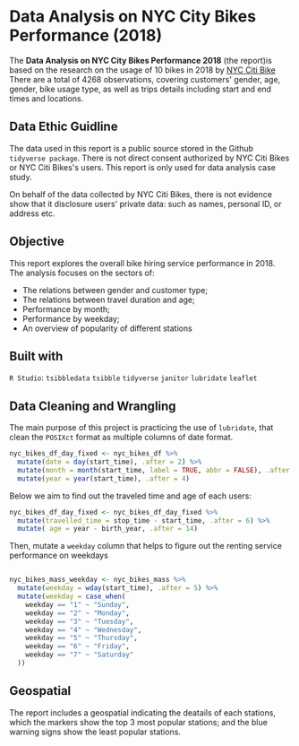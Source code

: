 
# Data Analysis on NYC City Bikes Performance (2018)

The __Data Analysis on NYC City Bikes Performance 2018__ (the report)is based on the research on the usage of 10 bikes in 2018 by [NYC Citi Bike](https://citibikenyc.com/homepage)  There are a total of 4268 observations, covering customers' gender, age, gender, bike usage type, as well as trips details including start and end times and locations. 

## Data Ethic Guidline

The data used in this report is a public source stored in the Github `tidyverse package`. There is not direct consent authorized by NYC Citi Bikes or NYC Citi Bikes's users. This report is only used for data analysis case study. 

On behalf of the data collected by NYC Citi Bikes, there is not evidence show that it disclosure users' private data: such as names, personal ID, or address etc. 

## Objective

This report explores the overall bike hiring service performance in 2018. The analysis focuses on the sectors of:

- The relations between gender and customer type;
- The relations between travel duration and age;
- Performance by month;
- Performance by weekday;
- An overview of popularity of different stations

## Built with

`R Studio`:
`tsibbledata`
`tsibble`
`tidyverse`
`janitor`
`lubridate`
`leaflet`

## Data Cleaning and Wrangling

The main purpose of this project is practicing the use of `lubridate`, that clean the `POSIXct` format as multiple columns of date format. 

```r
nyc_bikes_df_day_fixed <- nyc_bikes_df %>% 
  mutate(date = day(start_time), .after = 2) %>% 
  mutate(month = month(start_time, label = TRUE, abbr = FALSE), .after = 3) %>% 
  mutate(year = year(start_time), .after = 4)
```

Below we aim to find out the traveled time and age of each users:

```r
nyc_bikes_df_day_fixed <- nyc_bikes_df_day_fixed %>% 
  mutate(travelled_time = stop_time - start_time, .after = 6) %>% 
  mutate( age = year - birth_year, .after = 14)
```

Then, mutate a `weekday` column that helps to figure out the renting service performance on weekdays

```r

nyc_bikes_mass_weekday <- nyc_bikes_mass %>% 
  mutate(weekday = wday(start_time), .after = 5) %>% 
  mutate(weekday = case_when(
    weekday == "1" ~ "Sunday",
    weekday == "2" ~ "Monday",
    weekday == "3" ~ "Tuesday",
    weekday == "4" ~ "Wednesday",
    weekday == "5" ~ "Thursday",
    weekday == "6" ~ "Friday",
    weekday == "7" ~ "Saturday"
  ))

```

## Geospatial 

The report includes a geospatial indicating the deatails of each stations, which the markers show the top 3 most popular stations; and the blue warning signs show the least popular stations.



